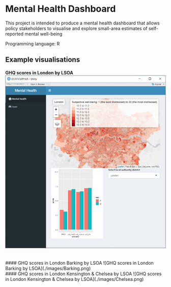 # Mental Health Dashboard

This project is intended to produce a mental health dashboard that allows policy stakeholders to visualise and explore small-area estimates of self-reported mental well-being

Programming language: R

## Example visualisations
#### GHQ scores in London by LSOA ![GHQ scores in London by LSOA](./images/London.png)
<br/>
#### GHQ scores in London Barking by LSOA ![GHQ scores in London Barking by LSOA](./images/Barking.png)
<br/>
#### GHQ scores in London Kensington & Chelsea by LSOA ![GHQ scores in London Kensington & Chelsea by LSOA](./images/Chelsea.png)
